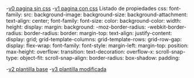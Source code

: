 -[v0 pagina sin css](https://iagorv.github.io/iagoriv.github.io/v0/)
-[v1 pagina con css](https://iagorv.github.io/iagoriv.github.io/v1/)
Listado de propiedades css:
font-family:
src:
background-image: 
background-size: 
background-attachment: 
text-align: center;
font-family: 
font-size:
color:
background-color: 
width: 
height:
display: 
margin: 
background:
-moz-border-radius: 
-webkit-border-radius: 
border-radius: 
border: 
margin-top:
text-align: 
justify-content:
display: grid;
grid-template-columns: 
grid-template-rows: 
grid-row-gap:
display: 
flex-wrap:
font-family:
font-style:
margin-left:
margin-top: 
position:
max-height:
overflow: 
transition: 
text-decoration:
overflow-x:
scroll-snap-type:
object-fit: 
scroll-snap-align: 
border-radius:
box-shadow:
padding: 

-[v2 plantilla base](https://iagorv.github.io/iagoriv.github.io/v2/)
-[v3 plantilla modificada](https://iagorv.github.io/iagoriv.github.io/v3/)
